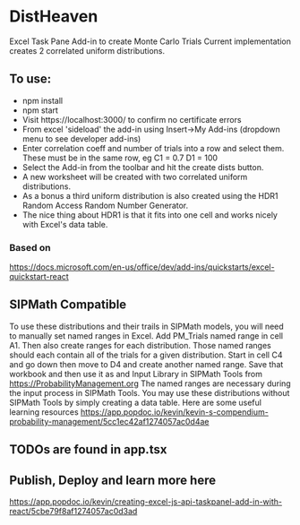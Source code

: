 # DistHeaven

Excel Task Pane Add-in to create Monte Carlo Trials
Current implementation creates 2 correlated uniform distributions.

## To use:
- npm install
- npm start
- Visit https://localhost:3000/ to confirm no certificate errors
- From excel 'sideload' the add-in using Insert->My Add-ins (dropdown menu to see developer add-ins)
- Enter correlation coeff and number of trials into a row and select them. These must be in the same row, eg
C1 = 0.7
D1 = 100
- Select the Add-in from the toolbar and hit the create dists button.
- A new worksheet will be created with two correlated uniform distributions.
- As a bonus a third uniform distribution is also created using the HDR1 Random Access Random Number Generator.
- The nice thing about HDR1 is that it fits into one cell and works nicely with Excel's data table.


### Based on
https://docs.microsoft.com/en-us/office/dev/add-ins/quickstarts/excel-quickstart-react

## SIPMath Compatible
To use these distributions and their trails in SIPMath models, you will need to manually set named ranges in Excel. Add PM_Trials named range in cell A1. Then also create ranges for each distribution. Those named ranges should each contain all of the trials for a given distribution. Start in cell C4 and go down then move to D4 and create another named range. Save that workbook and then use it as and Input Library in SIPMath Tools from https://ProbabilityManagement.org The named ranges are necessary during the input process in SIPMath Tools. You may use these distributions without SIPMath Tools by simply creating a data table. Here are some useful learning resources https://app.popdoc.io/kevin/kevin-s-compendium-probability-management/5cc1ec42af1274057ac0d4ae

## TODOs are found in app.tsx

## Publish, Deploy and learn more here
https://app.popdoc.io/kevin/creating-excel-js-api-taskpanel-add-in-with-react/5cbe79f8af1274057ac0d3ad
